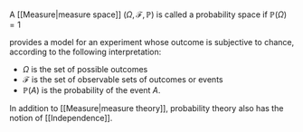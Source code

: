 A [[Measure|measure space]] $(\Omega,\mathcal{F}, \mathbb{P})$ is called a probability space if $\mathbb{P}(\Omega)=1$

provides a model for an experiment whose outcome is subjective to chance, 
according to the following interpretation:
- $\Omega$ is the set of possible outcomes
- $\mathcal{F}$ is the set of observable sets of outcomes or events
- $\mathbb{P}(A)$ is the probability of the event $A$.

In addition to [[Measure|measure theory]], 
probability theory also has the notion of [[Independence]].


